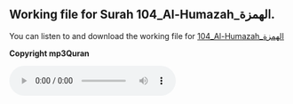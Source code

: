 
## Working file for Surah 104_Al-Humazah_الهمزة.

You can listen to and download the working file for [104_Al-Humazah_الهمزة](https://server9.mp3quran.net/huthifi_qalon/104.mp3)

**Copyright mp3Quran**

<audio controls src="https://server9.mp3quran.net/huthifi_qalon/104.mp3"></audio>
